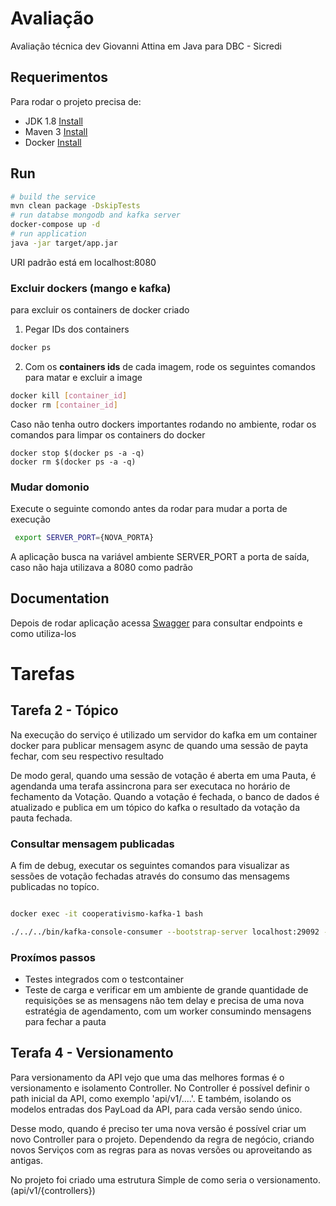 # Avaliação

Avaliação técnica dev Giovanni Attina em Java para DBC - Sicredi

## Requerimentos

Para rodar o projeto precisa de:

- JDK 1.8 [Install](https://www.digitalocean.com/community/tutorials/how-to-install-java-with-apt-on-ubuntu-20-04)
- Maven 3 [Install](https://www.digitalocean.com/community/tutorials/install-maven-linux-ubuntu)
- Docker [Install](https://docs.docker.com/engine/install/ubuntu/)




## Run

```bash
# build the service 
mvn clean package -DskipTests
# run databse mongodb and kafka server
docker-compose up -d
# run application 
java -jar target/app.jar

```
URI padrão está em localhost:8080


### Excluir dockers (mango e kafka)
para excluir os containers de docker criado
1. Pegar IDs dos containers
```bash
docker ps
```
2. Com os  **containers ids** de cada imagem, rode os seguintes comandos para matar e excluir a image
```bash
docker kill [container_id]
docker rm [container_id]
``` 

Caso não tenha outro dockers importantes rodando no ambiente, rodar os comandos 
para limpar os containers do docker
```
docker stop $(docker ps -a -q)
docker rm $(docker ps -a -q)

```

### Mudar domonio
Execute o seguinte comondo antes da rodar para mudar a porta de execução
```bash
 export SERVER_PORT={NOVA_PORTA}
```
A aplicação busca na variável ambiente SERVER_PORT a porta de saída, caso não haja
utilizava a 8080 como padrão

## Documentation

Depois de rodar aplicação acessa
[Swagger](http://localhost:8080/swagger-ui/index.html) para consultar endpoints e como utiliza-los

# Tarefas

## Tarefa 2 - Tópico
Na execução do serviço é utilizado um servidor do kafka em um container docker para publicar mensagem
async de quando uma sessão de payta fechar, com seu respectivo resultado

De modo geral, quando uma sessão de votação é aberta em uma Pauta, é agendanda
uma terafa assincrona para ser executaca no horário de fechamento da Votação.
Quando a votação é fechada, o banco de dados é atualizado e publica em um tópico do kafka
o resultado da votação da pauta fechada.

### Consultar mensagem publicadas

A fim de debug, executar os seguintes comandos para visualizar as sessões de votação fechadas
através do consumo das mensagems publicadas no topíco.
````bash

docker exec -it cooperativismo-kafka-1 bash

./../../bin/kafka-console-consumer --bootstrap-server localhost:29092 --from-beginning --topic resultadoVotacaoPauta 'broker-list'
````
### Proxímos passos
- Testes integrados com o testcontainer 
- Teste de carga e verificar em um ambiente de grande quantidade de requisições se as mensagens
não tem delay e precisa de uma nova estratégia de agendamento, com um worker consumindo mensagens para fechar a pauta
## Terafa 4 - Versionamento 

Para versionamento da API vejo que uma das melhores formas é o versionamento e isolamento Controller.
No Controller é possível definir o path inicial da API, como exemplo 'api/v1/....'.
E também, isolando os modelos entradas dos PayLoad da API, para cada versão sendo único.

Desse modo, quando é preciso ter uma nova versão é possível criar um novo Controller para o projeto.
Dependendo da regra de negócio, criando novos Serviços com as regras para as novas versões ou aproveitando as antigas.

No projeto foi criado uma estrutura Simple de como seria o versionamento. (api/v1/{controllers}) 
